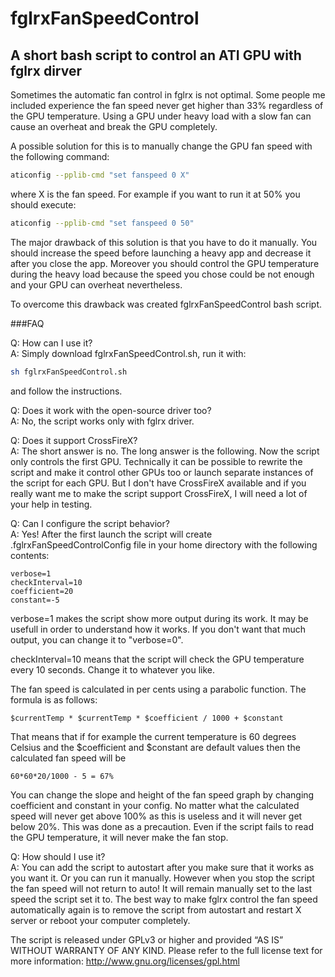 fglrxFanSpeedControl
====================

A short bash script to control an ATI GPU with fglrx dirver
----------------------------------------------------------

Sometimes the automatic fan control in fglrx is not optimal. Some people me included experience the fan speed never get higher than 33% regardless of the GPU temperature. Using a GPU under heavy load with a slow fan can cause an overheat and break the GPU completely.

A possible solution for this is to manually change the GPU fan speed with the following command:

```bash
aticonfig --pplib-cmd "set fanspeed 0 X"
```

where X is the fan speed. For example if you want to run it at 50% you should execute:

```bash
aticonfig --pplib-cmd "set fanspeed 0 50"
```

The major drawback of this solution is that you have to do it manually. You should increase the speed before launching a heavy app and decrease it after you close the app. Moreover you should control the GPU temperature during the heavy load because the speed you chose could be not enough and your GPU can overheat nevertheless.

To overcome this drawback was created fglrxFanSpeedControl bash script.

###FAQ

Q: How can I use it?   
A: Simply download fglrxFanSpeedControl.sh, run it with: 

```bash
sh fglrxFanSpeedControl.sh
```

and follow the instructions.

Q: Does it work with the open-source driver too?  
A: No, the script works only with fglrx driver.

Q: Does it support CrossFireX?  
A: The short answer is no. The long answer is the following. Now the script only controls the first GPU. Technically it can be possible to rewrite the script and make it control other GPUs too or launch separate instances of the script for each GPU. But I don't have CrossFireX available and if you really want me to make the script support CrossFireX, I will need a lot of your help in testing.

Q: Can I configure the script behavior?  
A: Yes! After the first launch the script will create .fglrxFanSpeedControlConfig file in your home directory with the following contents:

```
verbose=1
checkInterval=10
coefficient=20
constant=-5
```


verbose=1 makes the script show more output during its work. It may be usefull in order to understand how it works. If you don't want that much output, you can change it to "verbose=0".

checkInterval=10 means that the script will check the GPU temperature every 10 seconds. Change it to whatever you like.

The fan speed is calculated in per cents using a parabolic function. The formula is as follows:
```
$currentTemp * $currentTemp * $coefficient / 1000 + $constant
```
That means that if for example the current temperature is 60 degrees Celsius and the $coefficient and $constant are default values then the calculated fan speed will be
```
60*60*20/1000 - 5 = 67%
```
You can change the slope and height of the fan speed graph by changing coefficient and constant in your config. No matter what the calculated speed will never get above 100% as this is useless and it will never get below 20%. This was done as a precaution. Even if the script fails to read the GPU temperature, it will never make the fan stop.

Q: How should I use it?  
A: You can add the script to autostart after you make sure that it works as you want it. Or you can run it manually. However when you stop the script the fan speed will not return to auto! It will remain manually set to the last speed the script set it to. The best way to make fglrx control the fan speed automatically again is to remove the script from autostart and restart X server or reboot your computer completely.

The script is released under GPLv3 or higher and provided “AS IS” WITHOUT WARRANTY OF ANY KIND. Please refer to the full license text for more information:
http://www.gnu.org/licenses/gpl.html

